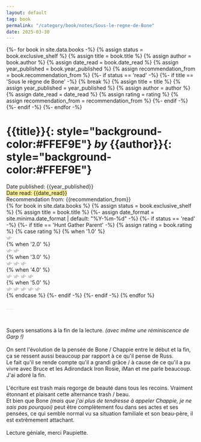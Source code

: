 ```yaml
---
layout: default
tag: book
permalink: "/category/book/notes/Sous-le-regne-de-Bone"
date: 2025-03-30
---
```


<!-- **vocabulario**{: style="background-color:#FFEF9E"} <br>
**sentenças**{: style="background-color:#FEC1D0"} <br>
**vocabulario**{: style="background-color:#ADECF4"} <br>
**vocabulario**{: style="background-color:#B7F7D1"} <br>
**traduction**{: style="background-color:#c9c9c9"} <br>  -->


<div>
{%- for book in site.data.books -%}
    {% assign status = book.exclusive_shelf %}
    {% assign title = book.title %}
    {% assign author = book.author %}
    {% assign date_read = book.date_read %}
    {% assign year_published = book.year_published %}
    {% assign recommendation_from = book.recommendation_from %}
    {%- if status == 'read' -%}
        {%- if title == 'Sous le règne de Bone' -%}
            {% break %}
            {% assign title = title %}
            {% assign year_published = year_published %}
            {% assign author = author %}
            {% assign date_read = date_read %}
            {% assign rating = rating %}
            {% assign recommendation_from = recommendation_from %}
        {%- endif -%}
    {%- endif -%}
{%- endfor -%}
</div>


# **{{title}}**{: style="background-color:#FFEF9E"} _by_ **{{author}}**{: style="background-color:#FFEF9E"}<br> 

<div>
<span class='post-meta' font-style='italic'>Date published: {{year_published}}</span><br>
<span class='post-meta' font-style='italic' style="background-color:#FFEF9E">Date read: {{date_read}}</span><br>
<span class='post-meta'>Recommendation from: {{recommendation_from}}</span><br>
{% for book in site.data.books %}
    {% assign status = book.exclusive_shelf %}
    {% assign title = book.title %}
    {%- assign date_format = site.minima.date_format | default: "%Y-%m-%d" -%}
    {%- if status == 'read' -%}
        {%- if title == 'Hunt Gather Parent' -%}
                {% assign rating = book.rating %} 
                {% case rating %}   
                    {% when '1.0' %} 
                    <div>
                        <picture>
                            <source style='height: 3%; width: 3%; object-fit: contain' srcset="/assets/swallow.png" media="(max-width: 20px)">
                            <img style='height: 3%; width: 3%; object-fit: contain' src="/assets/swallow.png" />
                        </picture></div>
                    {% when '2.0' %} 
                        <div><picture>
                            <source style='height: 3%; width: 3%; object-fit: contain' srcset="/assets/swallow.png" media="(max-width: 20px)">
                            <source style='height: 3%; width: 3%; object-fit: contain' srcset="/assets/swallow.png" media="(max-width: 20px)">
                            <img style='height: 3%; width: 3%; object-fit: contain' src="/assets/swallow.png" />
                            <img style='height: 3%; width: 3%; object-fit: contain' src="/assets/swallow.png" />
                        </picture></div>
                    {% when '3.0' %}
                        <div><picture>
                            <source style='height: 3%; width: 3%; object-fit: contain' srcset="/assets/swallow.png" media="(max-width: 20px)">
                            <source style='height: 3%; width: 3%; object-fit: contain' srcset="/assets/swallow.png" media="(max-width: 20px)">
                            <source style='height: 3%; width: 3%; object-fit: contain' srcset="/assets/swallow.png" media="(max-width: 20px)">
                            <img style='height: 3%; width: 3%; object-fit: contain' src="/assets/swallow.png" />
                            <img style='height: 3%; width: 3%; object-fit: contain' src="/assets/swallow.png" />
                            <img style='height: 3%; width: 3%; object-fit: contain' src="/assets/swallow.png" />
                        </picture></div>
                    {% when '4.0' %}
                        <div><picture>
                            <source style='height: 3%; width: 3%; object-fit: contain' srcset="/assets/swallow.png" media="(max-width: 20px)">
                            <img style='height: 3%; width: 3%; object-fit: contain' src="/assets/swallow.png" />
                        </picture>
                        <picture>
                            <source style='height: 3%; width: 3%; object-fit: contain' srcset="/assets/swallow.png" media="(max-width: 20px)">
                            <img style='height: 3%; width: 3%; object-fit: contain' src="/assets/swallow.png" />
                        </picture>
                        <picture>
                            <source style='height: 3%; width: 3%; object-fit: contain' srcset="/assets/swallow.png" media="(max-width: 20px)">
                            <img style='height: 3%; width: 3%; object-fit: contain' src="/assets/swallow.png" />
                        </picture>
                        <picture>
                            <source style='height: 3%; width: 3%; object-fit: contain' srcset="/assets/swallow.png" media="(max-width: 20px)">
                            <img style='height: 3%; width: 3%; object-fit: contain' src="/assets/swallow.png" />
                        </picture></div>
                    {% when '5.0' %}
                    <div>
                        <picture>
                            <source style='height: 3%; width: 3%; object-fit: contain' srcset="/assets/swallow.png" media="(max-width: 20px)">
                            <img style='height: 3%; width: 3%; object-fit: contain' src="/assets/swallow.png" />
                        </picture>
                        <picture>
                            <source style='height: 3%; width: 3%; object-fit: contain' srcset="/assets/swallow.png" media="(max-width: 20px)">
                            <img style='height: 3%; width: 3%; object-fit: contain' src="/assets/swallow.png" />
                        </picture>
                        <picture>
                            <source style='height: 3%; width: 3%; object-fit: contain' srcset="/assets/swallow.png" media="(max-width: 20px)">
                            <img style='height: 3%; width: 3%; object-fit: contain' src="/assets/swallow.png" />
                        </picture>
                        <picture>
                            <source style='height: 3%; width: 3%; object-fit: contain' srcset="/assets/swallow.png" media="(max-width: 20px)">
                            <img style='height: 3%; width: 3%; object-fit: contain' src="/assets/swallow.png" />
                        </picture>
                        <picture>
                            <source style='height: 3%; width: 3%; object-fit: contain' srcset="/assets/swallow.png" media="(max-width: 20px)">
                            <img style='height: 3%; width: 3%; object-fit: contain' src="/assets/swallow.png" />
                        </picture>
                        </div>
                    {% endcase %} 
    {%- endif -%}
    {%- endif -%}
{% endfor %}

</div>



<a style='color:#e6e6e6;'>___</a>

<br>

Supers sensations à la fin de la lecture. _(avec même une réminiscence de Garp !)_<br><br>
On sent l'évolution de la pensée de Bone / Chappie entre le début et la fin, ça se ressent aussi beaucoup par rapport à ce qu'il pense de Russ.<br>
Le fait qu'il se rende compte qu'il a grandi grâce / à cause de ce qu'il a pu vivre avec Bruce et les Adirondack Iron Rosie, iMan et me parle beaucoup. J'ai adoré la fin.<br><br>
L'écriture est trash mais regorge de beauté dans tous les recoins. Vraiment étonnant et plaisant cette alternance trash / beau.<br>
Et bien que Bone _(mais que j'ai plus de tendresse à appeler Chappie, je ne sais pas pourquoi)_ peut être complètement fou dans ses actes et ses pensées, ce qui semble normal vu sa situation familiale et son beau-père, il est extrêmement attachant.<br><br>
Lecture géniale, merci Paupiette.

